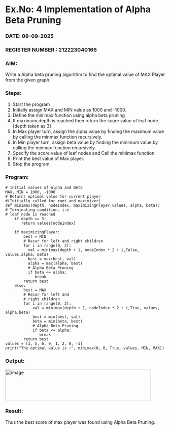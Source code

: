 # Ex.No: 4   Implementation of Alpha Beta Pruning 
### DATE: 09-09-2025                                                                   
### REGISTER NUMBER : 212223040166
### AIM: 
Write a Alpha beta pruning algorithm to find the optimal value of MAX Player from the given graph.
### Steps:
1. Start the program
2. Initially  assign MAX and MIN value as 1000 and -1000.
3.  Define the minimax function  using alpha beta pruning
4.  If maximum depth is reached then return the score value of leaf node. [depth taken as 3]
5.  In Max player turn, assign the alpha value by finding the maximum value by calling the minmax function recursively.
6.  In Min player turn, assign beta value by finding the minimum value by calling the minmax function recursively.
7.  Specify the score value of leaf nodes and Call the minimax function.
8.  Print the best value of Max player.
9.  Stop the program. 

### Program:
```
# Initial values of Alpha and Beta
MAX, MIN = 1000, -1000
# Returns optimal value for current player
#(Initially called for root and maximizer)
def minimax(depth, nodeIndex, maximizingPlayer,values, alpha, beta):
# Terminating condition. i.e
# leaf node is reached
    if depth == 3:
       return values[nodeIndex]
   
    if maximizingPlayer:
        best = MIN
        # Recur for left and right children
        for i in range(0, 2):
          val = minimax(depth + 1, nodeIndex * 2 + i,False, values,alpha, beta)
          best = max(best, val)
          alpha = max(alpha, best)
          # Alpha Beta Pruning
          if beta <= alpha:
             break
        return best
    else:
        best = MAX
        # Recur for left and
        # right children
        for i in range(0, 2):
            val = minimax(depth + 1, nodeIndex * 2 + i,True, values, alpha,beta)
            best = min(best, val)
            beta = min(beta, best)
            # Alpha Beta Pruning
            if beta <= alpha:
               break
        return best
values = [3, 5, 6, 9, 1, 2, 0, -1]
print("The optimal value is :", minimax(0, 0, True, values, MIN, MAX))
```










### Output:

<img width="459" height="98" alt="image" src="https://github.com/user-attachments/assets/440d4a22-7e96-4843-bd96-6802e9201a49" />


### Result:
Thus the best score of max player was found using Alpha Beta Pruning.
